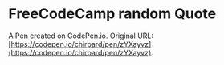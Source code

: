 # FreeCodeCamp random Quote

A Pen created on CodePen.io. Original URL: [https://codepen.io/chirbard/pen/zYXayvz](https://codepen.io/chirbard/pen/zYXayvz).

